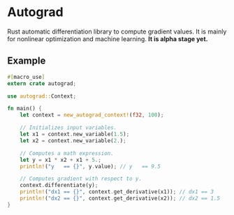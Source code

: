 # Autograd
Rust automatic differentiation library to compute gradient values. It is mainly for nonlinear optimization and machine learning. **It is alpha stage yet.**

## Example
~~~rust
#[macro_use]
extern crate autograd;

use autograd::Context;

fn main() {
    let context = new_autograd_context!(f32, 100);

    // Initializes input variables.
    let x1 = context.new_variable(1.5);
    let x2 = context.new_variable(2.);

    // Computes a math expression.
    let y = x1 * x2 + x1 + 5.;
    println!("y   == {}", y.value); // y   == 9.5

    // Computes gradient with respect to y.
    context.differentiate(y);
    println!("dx1 == {}", context.get_derivative(x1)); // dx1 == 3
    println!("dx2 == {}", context.get_derivative(x2)); // dx2 == 1.5
}
~~~
